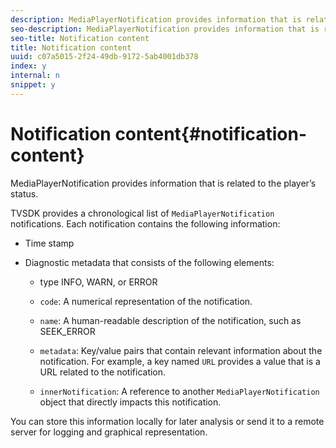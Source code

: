 ```yaml
---
description: MediaPlayerNotification provides information that is related to the player’s status.
seo-description: MediaPlayerNotification provides information that is related to the player’s status.
seo-title: Notification content
title: Notification content
uuid: c07a5015-2f24-49db-9172-5ab4001db378
index: y
internal: n
snippet: y
---
```


# Notification content{#notification-content}

MediaPlayerNotification provides information that is related to the player’s status.

TVSDK provides a chronological list of `MediaPlayerNotification` notifications. Each notification contains the following information:

* Time stamp 
* Diagnostic metadata that consists of the following elements:

    * type INFO, WARN, or ERROR 
    * `code`: A numerical representation of the notification. 
    * `name`: A human-readable description of the notification, such as SEEK_ERROR 
    * `metadata`: Key/value pairs that contain relevant information about the notification. For example, a key named `URL` provides a value that is a URL related to the notification. 
    
    * `innerNotification`: A reference to another `MediaPlayerNotification` object that directly impacts this notification.

You can store this information locally for later analysis or send it to a remote server for logging and graphical representation. 
